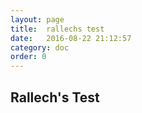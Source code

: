 ```yaml
---
layout: page
title:  rallechs test
date:   2016-08-22 21:12:57
category: doc
order: 0
---
```



## Rallech's Test
